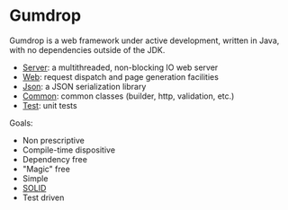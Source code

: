 # Gumdrop

Gumdrop is a web framework under active development, written in Java, with no dependencies outside of the JDK.

* [Server](gumdrop.server): a multithreaded, non-blocking IO web server
* [Web](gumdrop.web): request dispatch and page generation facilities
* [Json](gumdrop.json): a JSON serialization library
* [Common](gumdrop.common): common classes (builder, http, validation, etc.)
* [Test](gumdrop.test): unit tests

Goals:

* Non prescriptive
* Compile-time dispositive
* Dependency free
* "Magic" free
* Simple
* [SOLID](https://en.wikipedia.org/wiki/SOLID_(object-oriented_design))
* Test driven

